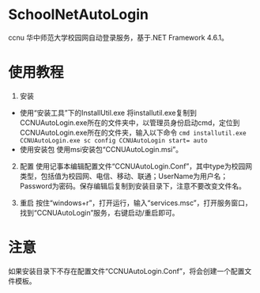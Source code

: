 # SchoolNetAutoLogin
ccnu 华中师范大学校园网自动登录服务，基于.NET Framework 4.6.1。

# 使用教程
1. 安装
+ 使用“安装工具”下的InstallUtil.exe
将installutil.exe复制到CCNUAutoLogin.exe所在的文件夹中，以管理员身份启动cmd，定位到CCNUAutoLogin.exe所在的文件夹，输入以下命令
`cmd
installutil.exe CCNUAutoLogin.exe
sc config CCNUAutoLogin start= auto
`
+ 使用安装包
使用msi安装包“CCNUAutoLogin.msi”。

2. 配置
使用记事本编辑配置文件“CCNUAutoLogin.Conf”，其中type为校园网类型，包括值为校园网、电信、移动、联通；UserName为用户名；Password为密码。保存编辑后复制到安装目录下，注意不要改变文件名。

3. 重启
按住“windows+r”，打开运行，输入“services.msc”，打开服务窗口，找到“CCNUAutoLogin”服务，右键启动/重启即可。

# 注意
如果安装目录下不存在配置文件“CCNUAutoLogin.Conf”，将会创建一个配置文件模板。


